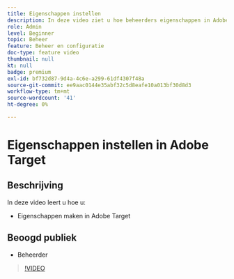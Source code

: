 ```yaml
---
title: Eigenschappen instellen
description: In deze video ziet u hoe beheerders eigenschappen in Adobe Target kunnen maken.
role: Admin
level: Beginner
topic: Beheer
feature: Beheer en configuratie
doc-type: feature video
thumbnail: null
kt: null
badge: premium
exl-id: bf732d87-9d4a-4c6e-a299-61df4307f48a
source-git-commit: ee9aac0144e35abf32c5d8eafe10a013bf30d8d3
workflow-type: tm+mt
source-wordcount: '41'
ht-degree: 0%

---
```


# Eigenschappen instellen in Adobe Target

## Beschrijving

In deze video leert u hoe u:

* Eigenschappen maken in Adobe Target

## Beoogd publiek

* Beheerder

>[!VIDEO](https://video.tv.adobe.com/v/18990/?quality=12)
